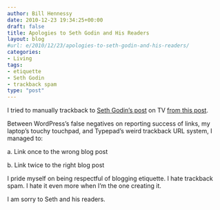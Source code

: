 ```yaml
---
author: Bill Hennessy
date: 2010-12-23 19:34:25+00:00
draft: false
title: Apologies to Seth Godin and His Readers
layout: blog
#url: e/2010/12/23/apologies-to-seth-godin-and-his-readers/
categories:
- Living
tags:
- etiquette
- Seth Godin
- trackback spam
type: "post"
---
```


I tried to manually trackback to [Seth Godin’s post](https://sethgodin.typepad.com/seths_blog/2010/12/three-ways-tv-changed-everything-and-whats-next.html) on TV [from this post](https://hennessysview.com/2010/12/23/not-so-fast-seth/).

 

Between WordPress’s false negatives on reporting success of links, my laptop’s touchy touchpad, and Typepad’s weird trackback URL system, I managed to:

 

a. Link once to the wrong blog post

 

b. Link twice to the right blog post

 

I pride myself on being respectful of blogging etiquette. I hate trackback spam. I hate it even more when I’m the one creating it.

 

I am sorry to Seth and his readers.
